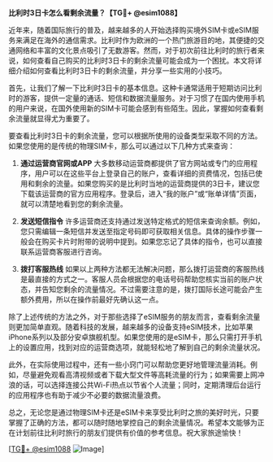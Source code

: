 **比利时3日卡怎么看剩余流量？【TG💪+ @esim1088】**

近年来，随着国际旅行的普及，越来越多的人开始选择购买境外SIM卡或eSIM服务来满足在海外的通信需求。比利时作为欧洲的一个热门旅游目的地，其便捷的交通网络和丰富的文化景点吸引了无数游客。然而，对于初次前往比利时的旅行者来说，如何查看自己购买的比利时3日卡的剩余流量可能会成为一个困扰。本文将详细介绍如何查看比利时3日卡的剩余流量，并分享一些实用的小技巧。

首先，让我们了解一下比利时3日卡的基本信息。这种卡通常适用于短期访问比利时的游客，提供一定量的通话、短信和数据流量服务。对于习惯了在国内使用手机的用户来说，在国外使用新的SIM卡可能会感到有些陌生。因此，掌握如何查看剩余流量就显得尤为重要了。

要查看比利时3日卡的剩余流量，您可以根据所使用的设备类型采取不同的方法。如果您使用的是传统的物理SIM卡，那么可以通过以下几种方式来查询：

1. **通过运营商官网或APP**
   大多数移动运营商都提供了官方网站或专门的应用程序，用户可以在这些平台上登录自己的账户，查看详细的资费情况，包括已使用和剩余的流量。如果您购买的是比利时当地的运营商提供的3日卡，建议您下载该运营商的官方应用程序。登录后，进入“我的账户”或“账单详情”页面，就可以清楚地看到您的剩余流量。

2. **发送短信指令**
   许多运营商还支持通过发送特定格式的短信来查询余额。例如，您只需编辑一条短信并发送至指定号码即可获取相关信息。具体的操作步骤一般会在购买卡片时附带的说明中提到。如果您忘记了具体的指令，也可以直接联系运营商客服进行咨询。

3. **拨打客服热线**
   如果以上两种方法都无法解决问题，那么拨打运营商的客服热线是最直接的方式之一。客服人员会根据您的电话号码帮助您核实当前的账户状态，并告知您剩余的流量情况。不过需要注意的是，拨打国际长途可能会产生额外费用，所以在操作前最好先确认这一点。

除了上述传统的方法之外，对于那些选择了eSIM服务的朋友而言，查看剩余流量则更加简单直观。随着科技的发展，越来越多的设备支持eSIM技术，比如苹果iPhone系列以及部分安卓旗舰机型。如果您使用的是eSIM卡，那么只需打开手机上的设置应用，找到对应的运营商选项，就能轻松地了解到自己的剩余流量状况。

此外，在实际使用过程中，还有一些小窍门可以帮助您更好地管理流量消耗。例如，尽量避免观看高清视频或者下载大型文件等高耗流量的行为；如果需要上网冲浪的话，可以选择连接公共Wi-Fi热点以节省个人流量；同时，定期清理后台运行的应用程序也有助于减少不必要的数据流量浪费。

总之，无论您是通过物理SIM卡还是eSIM卡来享受比利时之旅的美好时光，只要掌握了正确的方法，都可以随时随地掌控自己的剩余流量情况。希望本文能够为正在计划前往比利时旅行的朋友们提供有价值的参考信息。祝大家旅途愉快！

[[TG💪+ @esim1088](https://t.me/s/esim1088) ![Image](https://i.postimg.cc/4NQfJmqS/Snipaste-2025-05-13-00-14-12.png)]